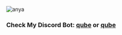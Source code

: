 ![anya](https://imageup.ru/img82/4074961/e9b1f4c6-7d96-4e91-9709-212de21db490.gif)

### Check My Discord Bot: [qube](https://top.gg/bot/1018212216207577150) or [qube](https://boticord.top/bot/1018212216207577150)
